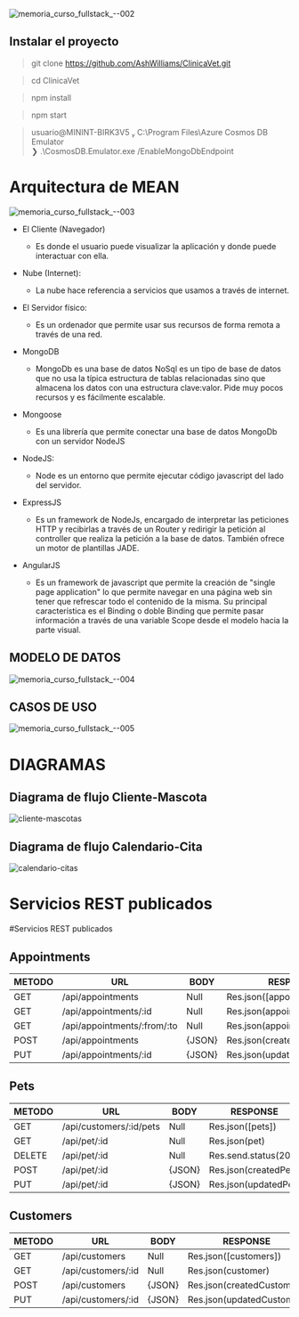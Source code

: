 ![memoria_curso_fullstack_--002](https://user-images.githubusercontent.com/24917434/32314961-7f535aac-bfaa-11e7-9361-ae5be4b16ea9.jpg)
## Instalar el proyecto

> git clone https://github.com/AshWilliams/ClinicaVet.git

> cd ClinicaVet

> npm install

> npm start

> usuario@MININT-BIRK3V5  C:\Program Files\Azure Cosmos DB Emulator  
    ❯ .\CosmosDB.Emulator.exe /EnableMongoDbEndpoint

# Arquitectura de MEAN

![memoria_curso_fullstack_--003](https://user-images.githubusercontent.com/24917434/32315057-dff66a16-bfaa-11e7-990e-966d7d6309d2.png)

- El Cliente (Navegador)

  - Es donde el usuario puede visualizar la aplicación y donde puede interactuar con ella.

- Nube (Internet):

  - La nube hace referencia a servicios que usamos a través de internet.

- El Servidor físico:

  - Es un ordenador que permite usar sus recursos de forma remota a través de una red.

- MongoDB

  - MongoDb es una base de datos NoSql es un tipo de base de datos que no usa la típica estructura de tablas relacionadas sino que almacena los datos con una estructura clave:valor. Pide muy pocos recursos y es fácilmente escalable.

- Mongoose

  - Es una librería que permite conectar una base de datos MongoDb con un servidor NodeJS

- NodeJS:

  - Node es un entorno que permite ejecutar código javascript del lado del servidor.

- ExpressJS

  - Es un framework de NodeJs, encargado de interpretar las peticiones HTTP y recibirlas a través de un Router y redirigir la petición al controller que realiza la petición a la base de datos. También ofrece un motor de plantillas JADE.

- AngularJS

  - Es un framework de javascript que permite la creación de &quot;single page application&quot; lo que permite navegar en una página web sin tener que refrescar todo el contenido de la misma. Su principal característica es el Binding o doble Binding que permite pasar información a través de una variable Scope desde el modelo hacia la parte visual.

## MODELO DE DATOS

![memoria_curso_fullstack_--004](https://user-images.githubusercontent.com/24917434/32315260-bebc472a-bfab-11e7-8f37-502ac2bcb9d9.png)

## CASOS DE USO

 ![memoria_curso_fullstack_--005](https://user-images.githubusercontent.com/24917434/32315287-d3d7ddf4-bfab-11e7-9cb7-37acc04faa6b.jpg)

# DIAGRAMAS

## Diagrama de flujo Cliente-Mascota

![cliente-mascotas](https://user-images.githubusercontent.com/24917434/32315526-b01c60d2-bfac-11e7-9a7a-d83eb5fe1790.PNG)

## Diagrama de flujo Calendario-Cita

![calendario-citas](https://user-images.githubusercontent.com/24917434/32315625-274c4ab4-bfad-11e7-8b93-32180ac8986e.png)

 # Servicios REST publicados


#Servicios REST publicados

## Appointments
| METODO | URL | BODY | RESPONSE |
| --- | --- | --- | --- |
| GET | /api/appointments | Null | Res.json([appointments]) |
| GET | /api/appointments/:id | Null | Res.json(appointment) |
| GET | /api/appointments/:from/:to | Null | Res.json(appointments) |
| POST | /api/appointments | {JSON} | Res.json(createdAppointment) |
| PUT | /api/appointments/:id | {JSON} | Res.json(updatedAppointment) |

## Pets
| METODO | URL | BODY | RESPONSE |
| --- | --- | --- | --- |
| GET | /api/customers/:id/pets | Null | Res.json([pets]) |
| GET | /api/pet/:id | Null | Res.json(pet) |
| DELETE | /api/pet/:id | Null | Res.send.status(200) |
| POST | /api/pet/:id | {JSON} | Res.json(createdPet) |
| PUT | /api/pet/:id | {JSON} | Res.json(updatedPet) |

## Customers
| METODO | URL | BODY | RESPONSE |
| --- | --- | --- | --- |
| GET | /api/customers | Null | Res.json([customers]) |
| GET | /api/customers/:id | Null | Res.json(customer) |
| POST | /api/customers | {JSON} | Res.json(createdCustomer) |
| PUT | /api/customers/:id | {JSON} | Res.json(updatedCustomer) |

